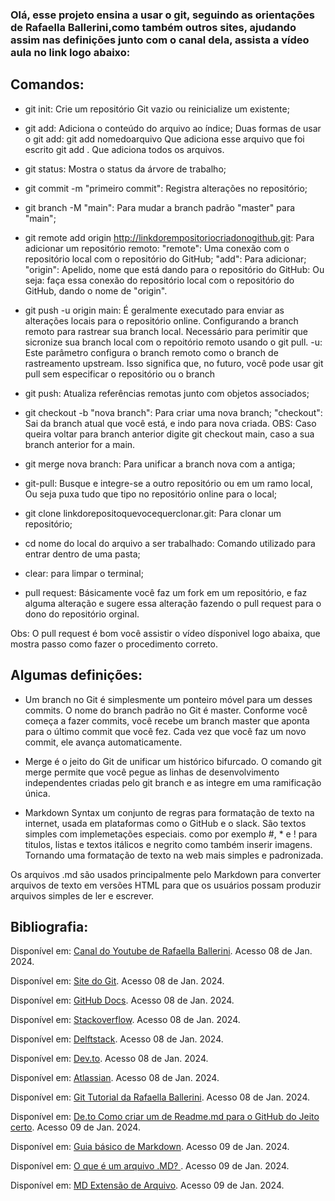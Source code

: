 ### Olá, esse projeto ensina a usar o git, seguindo as orientações de Rafaella Ballerini,como também outros sites, ajudando assim nas definições junto com o canal dela, assista a vídeo aula no link  logo abaixo:

## Comandos:
* git init: Crie um repositório Git vazio ou reinicialize um existente;
* git add: Adiciona o conteúdo do arquivo ao índice;
    Duas formas de usar o git add:
     git add nomedoarquivo
      Que adiciona esse arquivo que foi escrito
     git add .
      Que adiciona todos os arquivos.  
* git status: Mostra o status da árvore de trabalho;
* git commit -m "primeiro commit": Registra alterações no repositório;
* git branch -M "main": Para mudar a branch padrão "master" para "main";
* git remote add origin http://linkdorempositoriocriadonogithub.git: Para adicionar um repositório remoto:
    "remote": Uma conexão com o repositório local com o repositório do GitHub;
    "add": Para adicionar;
    "origin": Apelido, nome que está dando para o repositório do GitHub: Ou seja: faça essa conexão do repositório local com o repositório do GitHub, dando o nome de "origin".
* git push -u origin main: É geralmente executado para enviar as alterações locais para o repositório online. Configurando a branch remoto para rastrear sua branch local. Necessário para perimitir que sicronize sua branch local com o repoitório remoto usando o git pull.
    -u: Este parâmetro configura o branch remoto como o branch de rastreamento upstream. Isso significa que, no futuro, você pode usar git pull sem especificar o repositório ou o branch
* git push: Atualiza referências remotas junto com objetos associados;
* git checkout -b "nova branch": Para criar uma nova branch;
    "checkout": Sai da branch atual que você está, e indo para nova criada.
    OBS: Caso queira voltar para branch anterior digite git checkout main, caso a sua branch anterior for a main.
* git merge nova branch: Para unificar a branch nova com a antiga;
* git-pull: Busque e integre-se a outro repositório ou em um ramo local, Ou seja puxa tudo que tipo no repositório online para o local;

* git clone linkdorepositoquevocequerclonar.git: Para clonar um repositório;
* cd nome do local do arquivo a ser trabalhado: Comando utilizado para entrar dentro de uma pasta;
* clear: para limpar o terminal;
* pull request: Básicamente você faz um fork em um repositório, e faz alguma alteração e sugere essa alteração fazendo o pull request para o dono do repositório orginal.

Obs: O pull request é bom você assistir o vídeo dísponivel logo abaixa, que mostra passo como fazer o procedimento correto.

## Algumas definições:
* Um branch no Git é simplesmente um ponteiro móvel para um desses commits. O nome do branch padrão no Git é master. Conforme você começa a fazer commits, você recebe um branch master que aponta para o último commit que você fez. Cada vez que você faz um novo commit, ele avança automaticamente.

* Merge é o jeito do Git de unificar um histórico bifurcado. O comando git merge permite que você pegue as linhas de desenvolvimento independentes criadas pelo git branch e as integre em uma ramificação única.

* Markdown Syntax um conjunto de regras para formatação de texto na internet, usada em plataformas como o GitHub e o slack. São textos simples com implemetações especiais. como por exemplo #, * e ! para titulos, listas e textos itálicos e negrito como também inserir imagens. Tornando uma formatação de texto na web mais simples e padronizada.

Os arquivos .md são usados principalmente pelo Markdown para converter arquivos de texto em versões HTML para que os usuários possam produzir arquivos simples de ler e escrever.

## Bibliografia:
Disponível em: [Canal do Youtube de Rafaella Ballerini](https://www.youtube.com/watch?v=UBAX-13g8OM&ab_channel=RafaellaBallerini). Acesso 08 de Jan. 2024.

Disponível em: [Site do Git](https://git-scm.com/book/pt-br/v2/Branches-no-Git-Branches-em-poucas-palavras#:~:text=O%20nome%20do%20branch%20padr%C3%A3o,novo%20commit%2C%20ele%20avan%C3%A7a%20automaticamente.&text=O%20branch%20'%60%20master%20'',n%C3%A3o%20%C3%A9%20um%20branch%20especial). Acesso 08 de Jan. 2024.

Disponível em: [GitHub Docs](https://docs.github.com/pt/get-started/using-git/pushing-commits-to-a-remote-repository). Acesso 08 de Jan. 2024.

Disponível em: [Stackoverflow](https://stackoverflow.com/questions/5697750/what-exactly-does-the-u-do-git-push-u-origin-master-vs-git-push-origin-ma). Acesso 08 de Jan. 2024.

Disponível em: [Delftstack](https://www.delftstack.com/howto/git/git-push-origin-master/). Acesso 08 de Jan. 2024.

Disponível em: [Dev.to](https://dev.to/gabriellend/this-one-thing-helped-me-understand-git-commands-940). Acesso 08 de Jan. 2024.

Disponível em: [Atlassian](https://www.atlassian.com/br/git/tutorials/using-branches/git-merge). Acesso 08 de Jan. 2024.

Disponível em: [Git Tutorial da Rafaella Ballerini](https://github.com/rafaballerini/GitTutorial?tab=readme-ov-file). Acesso 08 de Jan. 2024.

Disponível em: [De.to Como criar um de Readme.md para o GitHub do Jeito certo](https://dev.to/guilhermemanzano/como-criar-um-readme-md-para-o-github-do-jeito-certo-2lgg). Acesso 09 de Jan. 2024.

Disponível em: [Guia básico de Markdown](https://docs.pipz.com/central-de-ajuda/learning-center/guia-basico-de-markdown#open). Acesso 09 de Jan. 2024.

Disponível em: [O que é um arquivo .MD?
](https://www.collectiveray.com/pt/extens%C3%A3o-de-arquivo-markdown-md). Acesso 09 de Jan. 2024.

Disponível em: [MD Extensão de Arquivo](https://ficheiros.com.br/extensao/md/). Acesso 09 de Jan. 2024.
